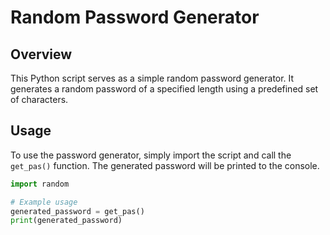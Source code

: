 # Random Password Generator

## Overview
This Python script serves as a simple random password generator. It generates a random password of a specified length using a predefined set of characters.

## Usage
To use the password generator, simply import the script and call the `get_pas()` function. The generated password will be printed to the console.

```python
import random

# Example usage
generated_password = get_pas()
print(generated_password)
